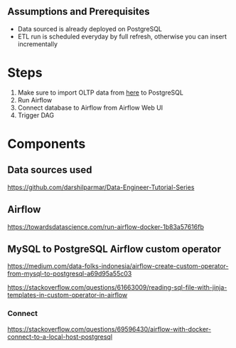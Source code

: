 ## Assumptions and Prerequisites

- Data sourced is already deployed on PostgreSQL 
- ETL run is scheduled everyday by full refresh, otherwise you can insert incrementally

# Steps

1. Make sure to import OLTP data from [here](https://www.postgresqltutorial.com/postgresql-getting-started/postgresql-sample-database/) to PostgreSQL
2. Run Airflow
3. Connect database to Airflow from Airflow Web UI
4. Trigger DAG

# Components 

## Data sources used

https://github.com/darshilparmar/Data-Engineer-Tutorial-Series


## Airflow

https://towardsdatascience.com/run-airflow-docker-1b83a57616fb

## MySQL to PostgreSQL Airflow custom operator

https://medium.com/data-folks-indonesia/airflow-create-custom-operator-from-mysql-to-postgresql-a69d95a55c03

https://stackoverflow.com/questions/61663009/reading-sql-file-with-jinja-templates-in-custom-operator-in-airflow

### Connect 

https://stackoverflow.com/questions/69596430/airflow-with-docker-connect-to-a-local-host-postgresql


